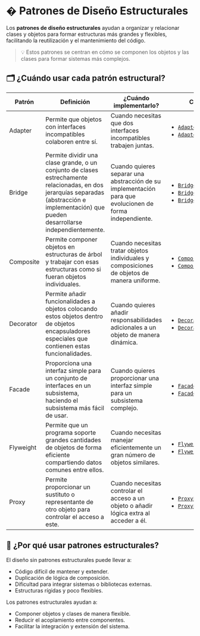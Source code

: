 # �️ Patrones de Diseño Estructurales

Los **patrones de diseño estructurales** ayudan a organizar y relacionar clases y objetos para formar estructuras más grandes y flexibles, facilitando la reutilización y el mantenimiento del código.

> 💡 Estos patrones se centran en cómo se componen los objetos y las clases para formar sistemas más complejos.


## 🗂️ ¿Cuándo usar cada patrón estructural?

| Patrón      | Definición                                                                                                                                                                                    | ¿Cuándo implementarlo?                                                                 | Caso práctico |
|-------------|-----------------------------------------------------------------------------------------------------------------------------------------------------------------------------------------------|----------------------------------------------------------------------------------------|----------------------|
| Adapter     | Permite que objetos con interfaces incompatibles colaboren entre sí.                                                                                                                          | Cuando necesitas que dos interfaces incompatibles trabajen juntas.                     | <ul><li>[`AdapterPattern_01.java`](../../main/java/com/mms/patterns/desing/p02_estructurales/c01_adapter/AdapterPattern_01.java)</li><li>[`AdapterPattern_02.java`](../../main/java/com/mms/patterns/desing/p02_estructurales/c01_adapter/AdapterPattern_02.java)</li></ul> |
| Bridge      | Permite dividir una clase grande, o un conjunto de clases estrechamente relacionadas, en dos jerarquías separadas (abstracción e implementación) que pueden desarrollarse independientemente. | Cuando quieres separar una abstracción de su implementación para que evolucionen de forma independiente. | <ul><li>[`BridgePattern_01.java`](../../main/java/com/mms/patterns/desing/p02_estructurales/c02_bridge/BridgePattern_01.java)</li><li>[`BridgePattern_02.java`](../../main/java/com/mms/patterns/desing/p02_estructurales/c02_bridge/BridgePattern_02.java)</li><li>[`BridgePattern_03.java`](../../main/java/com/mms/patterns/desing/p02_estructurales/c02_bridge/BridgePattern_03.java)</li></ul> |
| Composite   | Permite componer objetos en estructuras de árbol y trabajar con esas estructuras como si fueran objetos individuales.                                                                         | Cuando necesitas tratar objetos individuales y composiciones de objetos de manera uniforme. | <ul><li>[`CompositePattern_01.java`](../../main/java/com/mms/patterns/desing/p02_estructurales/c03_composite/CompositePattern_01.java)</li><li>[`CompositePattern_02.java`](../../main/java/com/mms/patterns/desing/p02_estructurales/c03_composite/CompositePattern_02.java)</li></ul> |
| Decorator   | Permite añadir funcionalidades a objetos colocando estos objetos dentro de objetos encapsuladores especiales que contienen estas funcionalidades.                                             | Cuando quieres añadir responsabilidades adicionales a un objeto de manera dinámica.    | <ul><li>[`DecoratorPattern_01.java`](../../main/java/com/mms/patterns/desing/p02_estructurales/c04_decorator/DecoratorPattern_01.java)</li><li>[`DecoratorPattern_02.java`](../../main/java/com/mms/patterns/desing/p02_estructurales/c04_decorator/DecoratorPattern_02.java)</li></ul> |
| Facade      | Proporciona una interfaz simple para un conjunto de interfaces en un subsistema, haciendo el subsistema más fácil de usar.                                                                    | Cuando quieres proporcionar una interfaz simple para un subsistema complejo.           | <ul><li>[`FacadePattern_01.java`](../../main/java/com/mms/patterns/desing/p02_estructurales/c05_facade/FacadePattern_01.java)</li><li>[`FacadePattern_02.java`](../../main/java/com/mms/patterns/desing/p02_estructurales/c05_facade/FacadePattern_02.java)</li></ul> |
| Flyweight   | Permite que un programa soporte grandes cantidades de objetos de forma eficiente compartiendo datos comunes entre ellos.                                                                      | Cuando necesitas manejar eficientemente un gran número de objetos similares.           | <ul><li>[`FlyweightPattern_01.java`](../../main/java/com/mms/patterns/desing/p02_estructurales/c06_flyweight/FlyweightPattern_01.java)</li><li>[`FlyweightPattern_02.java`](../../main/java/com/mms/patterns/desing/p02_estructurales/c06_flyweight/FlyweightPattern_02.java)</li></ul> |
| Proxy       | Permite proporcionar un sustituto o representante de otro objeto para controlar el acceso a este.                                                                                             | Cuando necesitas controlar el acceso a un objeto o añadir lógica extra al acceder a él.| <ul><li>[`ProxyPattern_01.java`](../../main/java/com/mms/patterns/desing/p02_estructurales/c07_proxy/ProxyPattern_01.java)</li><li>[`ProxyPattern_02.java`](../../main/java/com/mms/patterns/desing/p02_estructurales/c07_proxy/ProxyPattern_02.java)</li></ul> |


## 🎯 ¿Por qué usar patrones estructurales?

El diseño sin patrones estructurales puede llevar a:

- Código difícil de mantener y extender.
- Duplicación de lógica de composición.
- Dificultad para integrar sistemas o bibliotecas externas.
- Estructuras rígidas y poco flexibles.

Los patrones estructurales ayudan a:
- Componer objetos y clases de manera flexible.
- Reducir el acoplamiento entre componentes.
- Facilitar la integración y extensión del sistema.